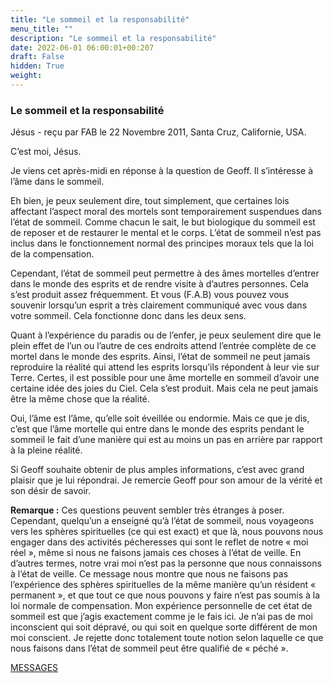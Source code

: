 ```yaml
---
title: "Le sommeil et la responsabilité"
menu_title: ""
description: "Le sommeil et la responsabilité"
date: 2022-06-01 06:00:01+00:207
draft: False
hidden: True
weight:
---
```

### Le sommeil et la responsabilité

Jésus - reçu par FAB le 22 Novembre 2011, Santa Cruz, Californie, USA.

C’est moi, Jésus.

Je viens cet après-midi en réponse à la question de Geoff. Il s’intéresse à l’âme dans le sommeil.

Eh bien, je peux seulement dire, tout simplement, que certaines lois affectant l’aspect moral des mortels sont temporairement suspendues dans l’état de sommeil. Comme chacun le sait, le but biologique du sommeil est de reposer et de restaurer le mental et le corps. L’état de sommeil n’est pas inclus dans le fonctionnement normal des principes moraux tels que la loi de la compensation.

Cependant, l’état de sommeil peut permettre à des âmes mortelles d’entrer dans le monde des esprits et de rendre visite à d’autres personnes. Cela s’est produit assez fréquemment. Et vous (F.A.B) vous pouvez vous souvenir lorsqu’un esprit a très clairement communiqué avec vous dans votre sommeil. Cela fonctionne donc dans les deux sens.

Quant à l’expérience du paradis ou de l’enfer, je peux seulement dire que le plein effet de l’un ou l’autre de ces endroits attend l’entrée complète de ce mortel dans le monde des esprits. Ainsi, l’état de sommeil ne peut jamais reproduire la réalité qui attend les esprits lorsqu’ils répondent à leur vie sur Terre. Certes, il est possible pour une âme mortelle en sommeil d’avoir une certaine idée des joies du Ciel. Cela s’est produit. Mais cela ne peut jamais être la même chose que la réalité.

Oui, l’âme est l’âme, qu’elle soit éveillée ou endormie. Mais ce que je dis, c’est que l’âme mortelle qui entre dans le monde des esprits pendant le sommeil le fait d’une manière qui est au moins un pas en arrière par rapport à la pleine réalité.

Si Geoff souhaite obtenir de plus amples informations, c’est avec grand plaisir que je lui répondrai. Je remercie Geoff pour son amour de la vérité et son désir de savoir.

**Remarque :** Ces questions peuvent sembler très étranges à poser. Cependant, quelqu’un a enseigné qu’à l’état de sommeil, nous voyageons vers les sphères spirituelles (ce qui est exact) et que là, nous pouvons nous engager dans des activités pécheresses qui sont le reflet de notre « moi réel », même si nous ne faisons jamais ces choses à l’état de veille. En d’autres termes, notre vrai moi n’est pas la personne que nous connaissons à l’état de veille. Ce message nous montre que nous ne faisons pas l’expérience des sphères spirituelles de la même manière qu’un résident « permanent », et que tout ce que nous pouvons y faire n’est pas soumis à la loi normale de compensation. Mon expérience personnelle de cet état de sommeil est que j’agis exactement comme je le fais ici. Je n’ai pas de moi inconscient qui soit dépravé, ou qui soit en quelque sorte différent de mon moi conscient. Je rejette donc totalement toute notion selon laquelle ce que nous faisons dans l’état de sommeil peut être qualifié de « péché ».

[MESSAGES](fr-contemporary-messages/fr-contemporary-messages-by-date-order/fr-contemporary-messages-2011/)
